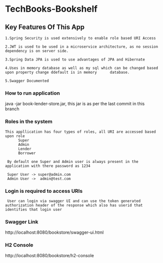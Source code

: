 # TechBooks-Bookshelf

## Key Features Of This App

    1.Spring Security is used extensively to enable role based URI Access
    
    2.JWT is used to be used in a microservice architecture, as no session dependency is on server side.
    
    3.Spring Data JPA is used to use advantages of JPA and Hibernate
    
    4.Uses in memory database as well as my sql which can be changed based upon property change ddefault is in memory      database.
    
    5.Swagger Documented


### How to run application

  java -jar book-lender-store.jar, this jar is as per the last commit in this branch

### Roles in the system

    This appllication has four types of roles, all URI are accessed based upon role
          Super
          Admin
          Lender
          Borrower
          
     By default one Super and Admin user is always present in the application with there password as 1234
     
     Super User -> super@admin.com
     Admin User ->  admin@test.com 

### Login is required to access URIs

     User can login via swagger UI and can use the token generated authorization header of the response which also has userid that identifies that login user
   
     
 ### Swagger Link
http://localhost:8080/bookstore/swagger-ui.html

### H2 Console 
http://localhost:8080/bookstore/h2-console


